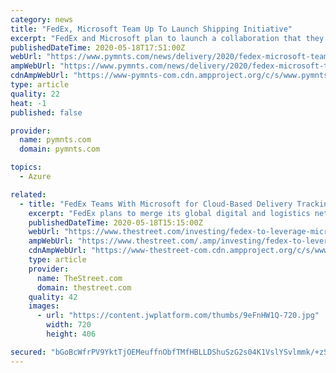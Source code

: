 ```yaml
---
category: news
title: "FedEx, Microsoft Team Up To Launch Shipping Initiative"
excerpt: "FedEx and Microsoft plan to launch a collaboration that they say will combine the transportation company's logistics network with the power of cloud computing."
publishedDateTime: 2020-05-18T17:51:00Z
webUrl: "https://www.pymnts.com/news/delivery/2020/fedex-microsoft-team-up-for-shipping-initiative/"
ampWebUrl: "https://www.pymnts.com/news/delivery/2020/fedex-microsoft-team-up-for-shipping-initiative/amp/"
cdnAmpWebUrl: "https://www-pymnts-com.cdn.ampproject.org/c/s/www.pymnts.com/news/delivery/2020/fedex-microsoft-team-up-for-shipping-initiative/amp/"
type: article
quality: 22
heat: -1
published: false

provider:
  name: pymnts.com
  domain: pymnts.com

topics:
  - Azure

related:
  - title: "FedEx Teams With Microsoft for Cloud-Based Delivery Tracking"
    excerpt: "FedEx plans to merge its global digital and logistics network with Microsoft's cloud networking power, the companies said."
    publishedDateTime: 2020-05-18T15:15:00Z
    webUrl: "https://www.thestreet.com/investing/fedex-to-leverage-microsoft-cloud-networking-in-package-delivery"
    ampWebUrl: "https://www.thestreet.com/.amp/investing/fedex-to-leverage-microsoft-cloud-networking-in-package-delivery"
    cdnAmpWebUrl: "https://www-thestreet-com.cdn.ampproject.org/c/s/www.thestreet.com/.amp/investing/fedex-to-leverage-microsoft-cloud-networking-in-package-delivery"
    type: article
    provider:
      name: TheStreet.com
      domain: thestreet.com
    quality: 42
    images:
      - url: "https://content.jwplatform.com/thumbs/9eFnHW1Q-720.jpg"
        width: 720
        height: 406

secured: "bGoBcWfrPV9YktTjOEMeuffnObfTMfHBLLDShuSzG2s04K1VslYSvlmmk/+zSKlTaojV/BumzhR46UMUh7KgCyYJJJzn3t+jmuTjISMpr52dqREWNRYT5+04ZHohDpOd1I6AU4TnSzTe3Tvyz5vhCNu7Edp4C6WtZreUPD3UqaLqyojZGQwUryHxXoVJOxAzx292vEmd/NcU6N5i8Zanv/tGASNvneOtQUBG2xw79jcTkx23J/9YYqIWWMgzly6poh1HW5H2kFlZRZWYQZHtfNc87ZbOe4H4V5LCZw76EvxN+h3PnTjwkyI3niMeJZmANTGke9WObVjjvKbPBbVSBgy32HghSKK1NxdlqZ3+J4aVKTGReJMhy/QNweFy4fUfz8OUShIu1jZGalWvAKec4ZiBxA6kQ98rY473vnvdBNlOTtUNZeYnC/7DqwJ9OAhU31iFB4nutOhsOyQiTohB/GVl1ZObRQ30hbf6/idMLzI=;3iI52H7HZihH6I0yx/hPZg=="
---
```



